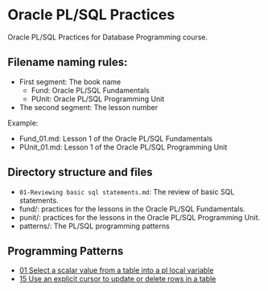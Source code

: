 # Oracle PL/SQL Practices 

Oracle PL/SQL Practices for Database Programming course. 

## Filename naming rules:

- First segment: The book name 
  - Fund: Oracle PL/SQL Fundamentals
  - PUnit: Oracle PL/SQL Programming Unit
- The second segment: The lesson number

Example:
- Fund_01.md: Lesson 1 of the Oracle PL/SQL Fundamentals 
- PUnit_01.md: Lesson 1 of the Oracle PL/SQL Programming Unit

## Directory structure and files
- `01-Reviewing basic sql statements.md`: The review of basic SQL statements.
- fund/: practices for the lessons in the Oracle PL/SQL Fundamentals.
- punit/: practices for the lessons in the Oracle PL/SQL Programming Unit.
- patterns/: The PL/SQL programming patterns

## Programming Patterns

- [01 Select a scalar value from a table into a pl local variable](patterns/01-select_scalar_value_to_variable.md)
- [15 Use an explicit cursor to update or delete rows in a table](patterns/15-DML-with-explicit-cursor.md)
